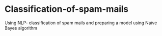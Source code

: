 # Classification-of-spam-mails
Using NLP- classification of spam mails and preparing a model using Naïve Bayes algorithm

